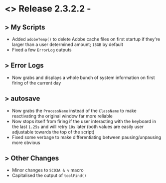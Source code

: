 # <> Release 2.3.2.2 - 

## > My Scripts
- Added `adobeTemp()` to delete Adobe cache files on first startup if they're larger than a user determined amount; `15GB` by default
- Fixed a few `ErrorLog` outputs

## > Error Logs
- Now grabs and displays a whole bunch of system information on first firing of the current day 

## > autosave
- Now grabs the `ProcessName` instead of the `ClassName` to make reactivating the original window far more reliable
- Now stops itself from firing if the user interacting with the keyboard in the last `1.25s` and will retry `10s` later (both values are easily user adjustable towards the top of the script)
- Fixed some verbage to make differentiating between pausing/unpausing more obvious

## > Other Changes
- Minor changes to `SC03A & v` macro
- Capitalised the output of `toolFind()`
